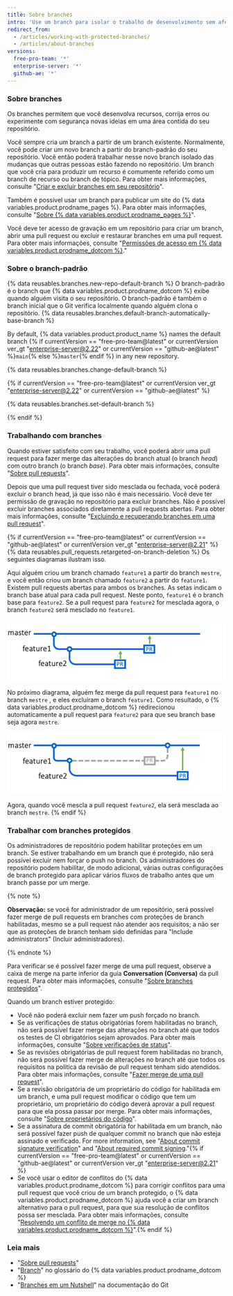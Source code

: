 ```yaml
---
title: Sobre branches
intro: 'Use um branch para isolar o trabalho de desenvolvimento sem afetar outros branches no repositório. Cada repositório tem um branch padrão e pode ter vários outros branches. Você pode fazer merge de um branch em outro branch usando uma pull request.'
redirect_from:
  - /articles/working-with-protected-branches/
  - /articles/about-branches
versions:
  free-pro-team: '*'
  enterprise-server: '*'
  github-ae: '*'
---
```



### Sobre branches

Os branches permitem que você desenvolva recursos, corrija erros ou experimente com segurança novas ideias em uma área contida do seu repositório.

Você sempre cria um branch a partir de um branch existente. Normalmente, você pode criar um novo branch a partir do branch-padrão do seu repositório. Você então poderá trabalhar nesse novo branch isolado das mudanças que outras pessoas estão fazendo no repositório. Um branch que você cria para produzir um recurso é comumente referido como um branch de recurso ou branch de tópico. Para obter mais informações, consulte "[Criar e excluir branches em seu repositório](/articles/creating-and-deleting-branches-within-your-repository/)".

Também é possível usar um branch para publicar um site do {% data variables.product.prodname_pages %}. Para obter mais informações, consulte "[Sobre {% data variables.product.prodname_pages %}](/articles/what-is-github-pages)".

Você deve ter acesso de gravação em um repositório para criar um branch, abrir uma pull request ou excluir e restaurar branches em uma pull request. Para obter mais informações, consulte "[Permissões de acesso em {% data variables.product.prodname_dotcom %}](/github/getting-started-with-github/access-permissions-on-github)."

### Sobre o branch-padrão

{% data reusables.branches.new-repo-default-branch %} O branch-padrão é o branch que {% data variables.product.prodname_dotcom %} exibe quando alguém visita o seu repositório. O branch-padrão é também o branch inicial que o Git verifica localmente quando alguém clona o repositório. {% data reusables.branches.default-branch-automatically-base-branch %}

By default, {% data variables.product.product_name %} names the default branch {% if currentVersion == "free-pro-team@latest" or currentVersion ver_gt "enterprise-server@2.22" or currentVersion == "github-ae@latest" %}`main`{% else %}`master`{% endif %} in any new repository.

{% data reusables.branches.change-default-branch %}

{% if currentVersion == "free-pro-team@latest" or currentVersion ver_gt "enterprise-server@2.22" or currentVersion == "github-ae@latest" %}

{% data reusables.branches.set-default-branch %}

{% endif %}

### Trabalhando com branches

Quando estiver satisfeito com seu trabalho, você poderá abrir uma pull request para fazer merge das alterações do branch atual (o branch *head*) com outro branch (o branch *base*). Para obter mais informações, consulte "[Sobre pull requests](/articles/about-pull-requests)".

Depois que uma pull request tiver sido mesclada ou fechada, você poderá excluir o branch head, já que isso não é mais necessário. Você deve ter permissão de gravação no repositório para excluir branches. Não é possível excluir branches associados diretamente a pull requests abertas. Para obter mais informações, consulte "[Excluindo e recuperando branches em uma pull request](/github/administering-a-repository/deleting-and-restoring-branches-in-a-pull-request)".

{% if currentVersion == "free-pro-team@latest" or currentVersion == "github-ae@latest" or currentVersion ver_gt "enterprise-server@2.21" %}
{% data reusables.pull_requests.retargeted-on-branch-deletion %}
Os seguintes diagramas ilustram isso.

 Aqui alguém criou um branch chamado `feature1` a partir do branch `mestre`, e você então criou um branch chamado `feature2` a partir do `feature1`. Existem pull requests abertas para ambos os branches. As setas indicam o branch base atual para cada pull request. Neste ponto, `feature1` é o branch base para `feature2`. Se a pull request para `feature2` for mesclada agora, o branch `feature2` será mesclado no `feature1`.

 ![botão-merge-pull-request](/assets/images/help/branches/pr-retargeting-diagram1.png)

No próximo diagrama, alguém fez merge da pull request para `feature1` no branch `mestre` , e eles excluíram o branch `feature1`. Como resultado, o {% data variables.product.prodname_dotcom %} redirecionou automaticamente a pull request para `feature2` para que seu branch base seja agora `mestre`.

 ![botão-merge-pull-request](/assets/images/help/branches/pr-retargeting-diagram2.png)

Agora, quando você mescla a pull request `feature2`, ela será mesclada ao branch `mestre`.
{% endif %}

### Trabalhar com branches protegidos

Os administradores de repositório podem habilitar proteções em um branch. Se estiver trabalhando em um branch que é protegido, não será possível excluir nem forçar o push no branch. Os administradores do repositório podem habilitar, de modo adicional, várias outras configurações de branch protegido para aplicar vários fluxos de trabalho antes que um branch passe por um merge.

{% note %}

**Observação:** se você for administrador de um repositório, será possível fazer merge de pull requests em branches com proteções de branch habilitadas, mesmo se a pull request não atender aos requisitos; a não ser que as proteções de branch tenham sido definidas para "Include administrators" (Incluir administradores).

{% endnote %}

Para verificar se é possível fazer merge de uma pull request, observe a caixa de merge na parte inferior da guia **Conversation (Conversa)** da pull request. Para obter mais informações, consulte "[Sobre branches protegidos](/articles/about-protected-branches)".

Quando um branch estiver protegido:

- Você não poderá excluir nem fazer um push forçado no branch.
- Se as verificações de status obrigatórias forem habilitadas no branch, não será possível fazer merge das alterações no branch até que todos os testes de CI obrigatórios sejam aprovados. Para obter mais informações, consulte "[Sobre verificações de status](/articles/about-status-checks)".
- Se as revisões obrigatórias de pull request forem habilitadas no branch, não será possível fazer merge de alterações no branch até que todos os requisitos na política da revisão de pull request tenham sido atendidos. Para obter mais informações, consulte "[Fazer merge de uma pull request](/articles/merging-a-pull-request)".
- Se a revisão obrigatória de um proprietário do código for habilitada em um branch, e uma pull request modificar o código que tem um proprietário, um proprietário do código deverá aprovar a pull request para que ela possa passar por merge. Para obter mais informações, consulte "[Sobre proprietários do código](/articles/about-code-owners)".
- Se a assinatura de commit obrigatória for habilitada em um branch, não será possível fazer push de qualquer commit no branch que não esteja assinado e verificado. For more information, see "[About commit signature verification](/articles/about-commit-signature-verification)" and "[About required commit signing](/articles/about-required-commit-signing)."{% if currentVersion == "free-pro-team@latest" or currentVersion == "github-ae@latest" or currentVersion ver_gt "enterprise-server@2.21" %}
- Se você usar o editor de conflitos do {% data variables.product.prodname_dotcom %} para corrigir conflitos para uma pull request que você criou de um branch protegido, o {% data variables.product.prodname_dotcom %}  ajuda você a criar um branch alternativo para o pull request, para que sua resolução de conflitos possa ser mesclada. Para obter mais informações, consulte "[Resolvendo um conflito de merge no {% data variables.product.prodname_dotcom %}](/github/collaborating-with-issues-and-pull-requests/resolving-a-merge-conflict-on-github)".{% endif %}

### Leia mais

- "[Sobre pull requests](/articles/about-pull-requests)"
- "[Branch](/articles/github-glossary/#branch)" no glossário do {% data variables.product.prodname_dotcom %}
- "[Branches em um Nutshell](https://git-scm.com/book/en/v2/Git-Branching-Branches-in-a-Nutshell)" na documentação do Git
